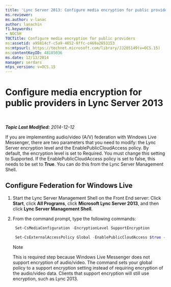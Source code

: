 ```yaml
---
title: 'Lync Server 2013: Configure media encryption for public providers'
ms.reviewer: 
ms.author: v-lanac
author: lanachin
f1.keywords:
- NOCSH
TOCTitle: Configure media encryption for public providers
ms:assetid: a95814cf-c5a9-4652-8ffc-c469a2653153
ms:mtpsurl: https://technet.microsoft.com/library/JJ205149(v=OCS.15)
ms:contentKeyID: 48185036
ms.date: 12/13/2014
manager: serdars
mtps_version: v=OCS.15
---
```


<div data-xmlns="http://www.w3.org/1999/xhtml">

<div class="topic" data-xmlns="http://www.w3.org/1999/xhtml" data-msxsl="urn:schemas-microsoft-com:xslt" data-cs="http://msdn.microsoft.com/">

<div data-asp="http://msdn2.microsoft.com/asp">

# Configure media encryption for public providers in Lync Server 2013

</div>

<div id="mainSection">

<div id="mainBody">

<span> </span>

_**Topic Last Modified:** 2014-12-12_

If you are implementing audio/video (A/V) federation with Windows Live Messenger, there are two parameters that you need to modify: the Lync Server encryption level and the EnablePublicCloudAccess policy. By default, the encryption level is set to Required. You must change this setting to Supported. If the EnablePublicCloudAccess policy is set to false, this needs to be set to **True**. You can do this from the Lync Server Management Shell.

<div>

## Configure Federation for Windows Live

1.  Start the Lync Server Management Shell on the Front End server: Click **Start**, click **All Programs**, click **Microsoft Lync Server 2013**, and then click **Lync Server Management Shell**.

2.  From the command prompt, type the following commands:
    
       ```powershell
        Set-CsMediaConfiguration -EncryptionLevel SupportEncryption
       ```
    
       ```powershell
        Set-CsExternalAccessPolicy Global -EnablePublicCloudAccess $true -EnablePublicCloudAudioVideoAccess $true
       ```
    
    <div class=" ">
    

    > [!NOTE]  
    > This is required step because Windows Live Messenger does not support encryption of audio/video. The command sets your global policy to a support encryption setting instead of requiring encryption of the audio/video data. Clients that support encryption will still use encryption, such as Lync 2013.

    
    </div>

</div>

</div>

<span> </span>

</div>

</div>

</div>

